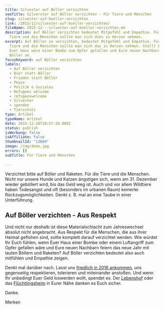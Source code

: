```yaml
---
title: Silvester auf Böller verzichten
seoTitle: Silverster auf Böller verzichten - Für Tiere und Menschen
slug: silvester-auf-boeller-verzichten
link: /2015/12/silvester-auf-boeller-verzichten/
fileName: 2015-12---silvester-auf-boeller-verzichten.md
description: Auf Böller verzichten bedeutet Mitgefühl und Empathie. Für die
  Tiere und die Menschen sollte man sich dies zu Herzen nehmen.
excerpt: Auf Böller zu verzichten, bedeutet Mitgefühl und Empathie. Für die
  Tiere und die Menschen sollte man sich das zu Herzen nehmen. Stellt Euch vor,
  Euer Haus wäre einer Bombe zum Opfer gefallen und Eure neuen Nachbarn zünden
  Böller an.
focusKeyword: auf Böller verzichten
labels:
  - Auf Böller verzichten
  - Bier statt Böller
  - Frieden statt Böller
  - Peace
  - Politik & Soziales
  - Refugees welcome
  - refugeeswelcome
  - Silvester
  - spenden
  - Tierschutz
type: Artikel
typeName: Artikel
date: 2015-12-28T18:57:20.000Z
status: publish
isWerbung: false
isAffiliate: false
thumbnailId: "13604"
image: /img/demo.jpg
errors: []
subTitle: Für Tiere und Menschen
  
---
```


Verzichtet bitte auf Böller und Raketen. Für die Tiere und die Menschen. Nicht
nur unsere Hunde und Katzen ängstigen sich, wenn am 31. Dezember wieder
geböllert wird, bis das Geld weg ist. Auch und vor allem Wildtiere haben
Todesangst und oft (besonders im urbanen Raum) keinerlei Rückzugsmöglichkeiten.
Denkt z. B. mal an eine Taube in einer Unterführung.

## Auf Böller verzichten - Aus Respekt

Und nicht nur deshalb ist diese Materialschlacht zum Jahreswechsel absolut nicht
angebracht. Aus Respekt für die Menschen, die aus ihrer Heimat geflohen sind,
sollte komplett darauf verzichtet werden. Wie würdet Ihr Euch fühlen, wenn Euer
Haus einer Bombe oder einem Luftangriff zum Opfer gefallen wäre und Eure neuen
Nachbarn feiern das neue Jahr mit lauten Böllern und Raketen? Auf Böller
verzichten bedeutet also auch mitfühlen und Empathie zeigen.

Denkt mal darüber nach. Lasst uns
[friedlich in 2016 ankommen](/2015/12/jahresrueckblick/), uns gegenseitig
respektieren, tolerieren und miteinander anstoßen. Und wenn Ihr unbedingt Euer
Geld loswerden wollt, spendet es. Der
[Lebenshof](/2015/12/tierpatenschaft-verschenken-und-kochbuch-bekommen/) oder
das [Flüchtlingsheim](/2015/09/bloggerfuerfluechtlinge/) in Eurer Nähe danken es
Euch sicher.

Danke.

Merken

  